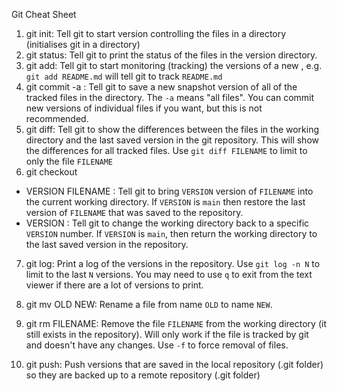 Git Cheat Sheet

1.  git init: Tell git to start version controlling the files in a   directory (initialises git in a directory)
2.  git status: Tell git to print the status of the files in the version directory.
3.  git add: Tell git to start monitoring (tracking) the versions of a new , e.g. `git add README.md` will tell git to track `README.md`   
4.  git commit -a : Tell git to save a new snapshot version of all of the tracked files in the directory. The `-a` means "all files". You can commit new versions of individual files if you want, but this is not recommended.
5.  git diff: Tell git to show the differences between the files in the working directory and the last saved version in the git repository. This will show the differences for all tracked files. Use `git diff FILENAME` to limit to only the file `FILENAME`
6. git checkout 
* VERSION FILENAME  : Tell git to bring `VERSION` version of `FILENAME` into the current working directory. If `VERSION` is `main` then restore the last version of `FILENAME` that was saved to the repository.
* VERSION : Tell git to change the working directory back to a specific `VERSION` number. If `VERSION` is `main`, then return the working directory to the last saved version in the repository.

7. git log: Print a log of the versions in the repository. Use `git log -n N` to limit to the last `N` versions. You may need to use `q` to exit from the text viewer if there are a lot of versions to print.

8. git mv OLD NEW: Rename a file from name `OLD` to name `NEW`.

9. git rm FILENAME: Remove the file `FILENAME` from the working directory (it still exists in the repository). Will only work if the file is tracked by  git and doesn't have any changes. Use `-f` to force removal of files. 

10. git push: Push versions that are saved in the local repository (.git folder) so they are backed up to a remote repository (.git folder)